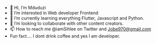 - 👋 Hi, I’m Mduduzi
- 👀 I’m interested in Web developer Frontend
- 🌱 I’m currently learning everything Flutter, Javascript and Python. 
- 💞️ I’m looking to collaborate with other content creators.
- 📫 How to reach me @iamSihlee on Twitter and Jobe970@gmail.com 
-    Fun fact.... I dont drink coffee and yes I am developer.
<!---
IamMduduzi/IamMduduzi is a ✨ special ✨ repository because its `README.md` (this file) appears on your GitHub profile.
You can click the Preview link to take a look at your changes.
--->
